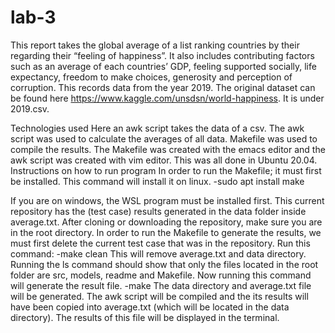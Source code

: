 # lab-3
This report takes the global average of a list ranking countries by their regarding their  “feeling of happiness”. It also includes contributing factors such as an average of each countries’ GDP, feeling supported socially, life expectancy, freedom to make choices, generosity and perception of corruption. This records data from the year 2019.
The original dataset can be found here https://www.kaggle.com/unsdsn/world-happiness. It is under 2019.csv. 

Technologies used
Here an awk script takes the data of a csv. The awk script was used to calculate the averages of all data. Makefile was used to compile the results. The Makefile was created with the emacs editor and the awk script was created with vim editor. This was all done in Ubuntu 20.04. 
Instructions on how to run program
In order to run the Makefile; it must first be installed. This command will install it on linux. 
-sudo apt install make

If you are on windows, the WSL program must be installed first. 
This current repository has the (test case) results generated in the data folder inside average.txt. After cloning or downloading the repository, make sure you are in the root directory.  In order to run the Makefile to generate the results, we must first delete the current test case that was in the repository. Run this command:
-make clean
This will remove average.txt and data directory. Running the ls command should show that only the files located in the root folder are src, models, readme and Makefile. Now running this command will generate the result file. 
-make
 The data directory and average.txt file will be generated. The awk script will be compiled and the its results will have been copied into average.txt (which will be located in the data directory).  The results of this file will be displayed in the terminal. 
